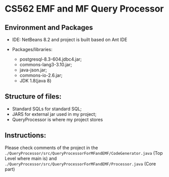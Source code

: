 # CS562 EMF and MF Query Processor

## Environment and Packages

- IDE: NetBeans 8.2 and project is built based on Ant IDE

- Packages/libraries:

  - postgresql-8.3-604.jdbc4.jar;
  - commons-lang3-3.10.jar;
  - java-json.jar;
  - commons-io-2.6.jar;
  - JDK 1.8(java 8)

## Structure of files:

- Standard SQLs for standard SQL;
- JARS for external jar used in my project;
- QueryProcessor is where my project stores

## Instructions:

Please check comments of the project in the
`./QueryProcessor/src/QueryProcessorForMFandEMF/CodeGenerator.java` (Top Level where main is)
and `./QueryProcessor/src/QueryProcessorForMFandEMF/Processor.java` (Core part)
